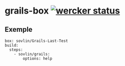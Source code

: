 # grails-box [![wercker status](https://app.wercker.com/status/c44bc7f82ab78a6b78fb3808f8aa8bcb/s/master "wercker status")](https://app.wercker.com/project/bykey/c44bc7f82ab78a6b78fb3808f8aa8bcb)
Exemple
-----------
    box: sovlin/Grails-Last-Test
    build:
      steps:
        - sovlin/grails:
            options: help
